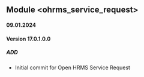 ## Module <ohrms_service_request>

#### 09.01.2024
#### Version 17.0.1.0.0
##### ADD
- Initial commit for Open HRMS Service Request
